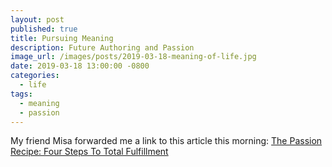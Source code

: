 ```yaml
---
layout: post
published: true
title: Pursuing Meaning
description: Future Authoring and Passion
image_url: /images/posts/2019-03-18-meaning-of-life.jpg
date: 2019-03-18 13:00:00 -0800
categories:
  - life
tags:
  - meaning
  - passion
---
```


My friend Misa forwarded me a link to this article this morning:
[The Passion Recipe: Four Steps To Total Fulfillment]

[the passion recipe: four steps to total fulfillment]: https://www.forbes.com/sites/stevenkotler/2015/03/27/the-passion-recipe-four-steps-to-total-fulfillment/
